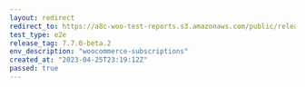 ```yaml
---
layout: redirect
redirect_to: https://a8c-woo-test-reports.s3.amazonaws.com/public/release/7.7.0-beta.2/woocommerce-subscriptions/e2e/index.html
test_type: e2e
release_tag: 7.7.0-beta.2
env_description: "woocommerce-subscriptions"
created_at: "2023-04-25T23:19:12Z"
passed: true
---
```


